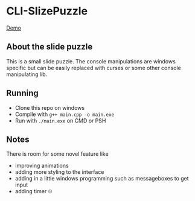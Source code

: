 # CLI-SlizePuzzle

[Demo](./demo/slide-puzzle-demo.mp4)

## About the slide puzzle

This is a small slide puzzle. The console manipulations are windows specific but
can be easily replaced with curses or some other console manipulating lib.

## Running

- Clone this repo on windows
- Compile with `g++ main.cpp -o main.exe`
- Run with `./main.exe` on CMD or PSH

## Notes

There is room for some novel feature like

- improving animations
- adding more styling to the interface
- adding in a little windows programming such as messageboxes to get input
- adding timer ⏲
